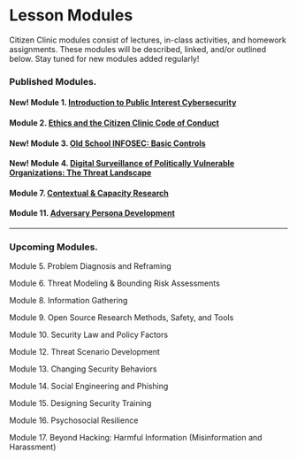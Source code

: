 # Lesson Modules

Citizen Clinic modules consist of lectures, in-class activities, and homework assignments. These modules will be described, linked, and/or outlined below. Stay tuned for new modules added regularly! 

### Published Modules. 

#### **New!** Module 1. [Introduction to Public Interest Cybersecurity](../Modules/Intro/Intro/) 

#### Module 2. [Ethics and the Citizen Clinic Code of Conduct](../Modules/Ethics/Ethics/) 

#### **New!** Module 3. [Old School INFOSEC: Basic Controls](../Modules/Basics/Basics/)

#### **New!** Module 4. [Digital Surveillance of Politically Vulnerable Organizations: The Threat Landscape](../Modules/Threat_Landscape/Threat_Landscape/)

#### Module 7. [Contextual & Capacity Research](../Modules/Contextual_Research/Contextual_Research/)

#### Module 11. [Adversary Persona Development](../Modules/Adversary_Personas/Adversary_Personas/)

____


### Upcoming Modules.


Module 5. Problem Diagnosis and Reframing

Module 6. Threat Modeling & Bounding Risk Assessments 

Module 8. Information Gathering

Module 9. Open Source Research Methods, Safety, and Tools

Module 10. Security Law and Policy Factors

Module 12. Threat Scenario Development

Module 13. Changing Security Behaviors

Module 14. Social Engineering and Phishing

Module 15. Designing Security Training

Module 16. Psychosocial Resilience

Module 17. Beyond Hacking: Harmful Information (Misinformation and Harassment)
